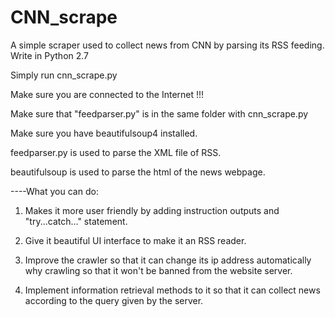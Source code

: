 CNN_scrape
==========

A simple scraper used to collect news from CNN by parsing its RSS feeding. Write in Python 2.7

Simply run cnn_scrape.py

 Make sure you are connected to the Internet !!!

 Make sure that "feedparser.py" is in the same folder with cnn_scrape.py

 Make sure you have beautifulsoup4 installed.

feedparser.py is used to parse the XML file of RSS.

beautifulsoup is used to parse the html of the news webpage.

----What you can do:

1. Makes it more user friendly by adding instruction outputs and "try...catch..." statement.

2. Give it beautiful UI interface to make it an RSS reader.

3. Improve the crawler so that it can change its ip address automatically why crawling so that it won't
   be banned from the website server.

4. Implement information retrieval methods to it so that it can collect news according to the query given
   by the server.

